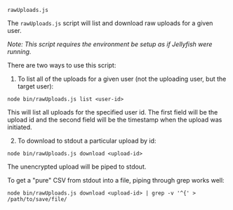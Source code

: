 `rawUploads.js`

The `rawUploads.js` script will list and download raw uploads for a given user.

_Note: This script requires the environment be setup as if Jellyfish were
running._

There are two ways to use this script:

1. To list all of the uploads for a given user (not the uploading user, but
the target user):

  `node bin/rawUploads.js list <user-id>`

  This will list all uploads for the specified user id. The first field will be
  the upload id and the second field will be the timestamp when the upload was
  initiated.

2. To download to stdout a particular upload by id:

  `node bin/rawUploads.js download <upload-id>`

  The unencrypted upload will be piped to stdout.

  To get a "pure" CSV from stdout into a file, piping through grep works well:

  `node bin/rawUploads.js download <upload-id> | grep -v '^{' > /path/to/save/file/`
